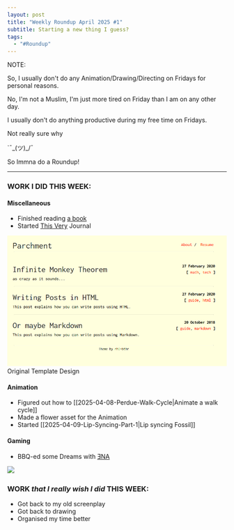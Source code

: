 ```yaml
---
layout: post
title: "Weekly Roundup April 2025 #1"
subtitle: Starting a new thing I guess?
tags:
  - "#Roundup"
---
```

NOTE:

So, I usually don't do any Animation/Drawing/Directing on Fridays for personal reasons.

No, I'm not a Muslim, I'm just more tired on Friday than I am on any other day. 

I usually don't do anything productive during my free time on Fridays.

Not really sure why

`¯\_(ツ)_/¯

So Immna do a Roundup!

---

### WORK I DID THIS WEEK:


#### Miscellaneous

* Finished reading [a book](https://en.wikipedia.org/wiki/The_Fountainhead)
* Started [This Very](https://akzolon.github.io/Journal/) Journal

![](../assets/2025-04-11-Friday-Roundup-no1/Lone_Journal.png)
Original Template Design


#### Animation

* Figured out how to [[2025-04-08-Perdue-Walk-Cycle|Animate a walk cycle]]
* Made a flower asset for the Animation
* Started [[2025-04-09-Lip-Syncing-Part-1|Lip syncing Fossil]]

#### Gaming

* BBQ-ed some Dreams with [ƎNA](https://store.steampowered.com/app/2134320/ENA_Dream_BBQ/)

![](https://media1.tenor.com/m/tqaWUpMKZ2wAAAAC/ena-dream-bbq.gif)


### WORK *that I really wish I did* THIS WEEK:

* Got back to my old screenplay
* Got back to drawing
* Organised my time better